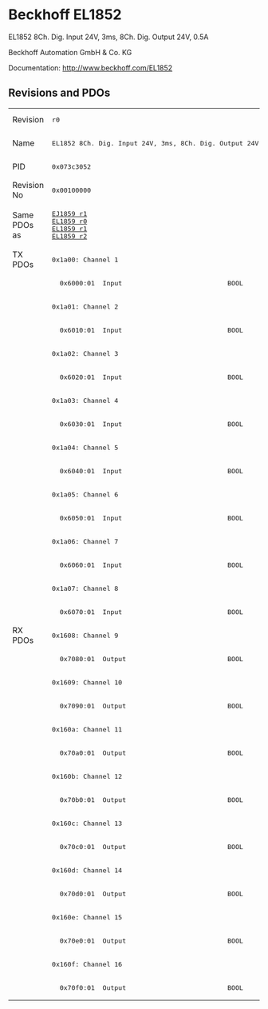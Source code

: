 # Beckhoff EL1852

EL1852 8Ch. Dig. Input 24V, 3ms, 8Ch. Dig. Output 24V, 0.5A

Beckhoff Automation GmbH & Co. KG

Documentation: <a href="http://www.beckhoff.com/EL1852">http://www.beckhoff.com/EL1852</a>

## Revisions and PDOs
<table>
<tr >
<td class="first">Revision</td>
<td ><pre>r0</pre></td>
</tr>
<tr >
<td class="first">Name</td>
<td ><pre>EL1852 8Ch. Dig. Input 24V, 3ms, 8Ch. Dig. Output 24V, 0.5A</pre></td>
</tr>
<tr >
<td class="first">PID</td>
<td ><pre>0x073c3052</pre></td>
</tr>
<tr >
<td class="first">Revision No</td>
<td ><pre>0x00100000</pre></td>
</tr>
<tr >
<td class="first">Same PDOs as</td>
<td ><pre><a href="EJ1859">EJ1859 r1</a><br/><a href="EL1859">EL1859 r0</a><br/><a href="EL1859">EL1859 r1</a><br/><a href="EL1859">EL1859 r2</a></pre></td>
</tr>
<tr class="txpdo pdosection">
<td class="first" rowspan=16 valign=top>TX PDOs</td>
<td><pre>0x1a00: Channel 1</pre></td>
<td></td>
</tr>
<tr class="txpdo">
<td class="first"><pre>  0x6000:01  Input                           BOOL</pre></td>
</tr>
<tr class="txpdo pdosection">
<td class="first"><pre>0x1a01: Channel 2</pre></td>
</tr>
<tr class="txpdo">
<td class="first"><pre>  0x6010:01  Input                           BOOL</pre></td>
</tr>
<tr class="txpdo pdosection">
<td class="first"><pre>0x1a02: Channel 3</pre></td>
</tr>
<tr class="txpdo">
<td class="first"><pre>  0x6020:01  Input                           BOOL</pre></td>
</tr>
<tr class="txpdo pdosection">
<td class="first"><pre>0x1a03: Channel 4</pre></td>
</tr>
<tr class="txpdo">
<td class="first"><pre>  0x6030:01  Input                           BOOL</pre></td>
</tr>
<tr class="txpdo pdosection">
<td class="first"><pre>0x1a04: Channel 5</pre></td>
</tr>
<tr class="txpdo">
<td class="first"><pre>  0x6040:01  Input                           BOOL</pre></td>
</tr>
<tr class="txpdo pdosection">
<td class="first"><pre>0x1a05: Channel 6</pre></td>
</tr>
<tr class="txpdo">
<td class="first"><pre>  0x6050:01  Input                           BOOL</pre></td>
</tr>
<tr class="txpdo pdosection">
<td class="first"><pre>0x1a06: Channel 7</pre></td>
</tr>
<tr class="txpdo">
<td class="first"><pre>  0x6060:01  Input                           BOOL</pre></td>
</tr>
<tr class="txpdo pdosection">
<td class="first"><pre>0x1a07: Channel 8</pre></td>
</tr>
<tr class="txpdo">
<td class="first"><pre>  0x6070:01  Input                           BOOL</pre></td>
</tr>
<tr class="rxpdo pdosection">
<td class="first" rowspan=16 valign=top>RX PDOs</td>
<td><pre>0x1608: Channel 9</pre></td>
<td></td>
</tr>
<tr class="rxpdo">
<td class="first"><pre>  0x7080:01  Output                          BOOL</pre></td>
</tr>
<tr class="rxpdo pdosection">
<td class="first"><pre>0x1609: Channel 10</pre></td>
</tr>
<tr class="rxpdo">
<td class="first"><pre>  0x7090:01  Output                          BOOL</pre></td>
</tr>
<tr class="rxpdo pdosection">
<td class="first"><pre>0x160a: Channel 11</pre></td>
</tr>
<tr class="rxpdo">
<td class="first"><pre>  0x70a0:01  Output                          BOOL</pre></td>
</tr>
<tr class="rxpdo pdosection">
<td class="first"><pre>0x160b: Channel 12</pre></td>
</tr>
<tr class="rxpdo">
<td class="first"><pre>  0x70b0:01  Output                          BOOL</pre></td>
</tr>
<tr class="rxpdo pdosection">
<td class="first"><pre>0x160c: Channel 13</pre></td>
</tr>
<tr class="rxpdo">
<td class="first"><pre>  0x70c0:01  Output                          BOOL</pre></td>
</tr>
<tr class="rxpdo pdosection">
<td class="first"><pre>0x160d: Channel 14</pre></td>
</tr>
<tr class="rxpdo">
<td class="first"><pre>  0x70d0:01  Output                          BOOL</pre></td>
</tr>
<tr class="rxpdo pdosection">
<td class="first"><pre>0x160e: Channel 15</pre></td>
</tr>
<tr class="rxpdo">
<td class="first"><pre>  0x70e0:01  Output                          BOOL</pre></td>
</tr>
<tr class="rxpdo pdosection">
<td class="first"><pre>0x160f: Channel 16</pre></td>
</tr>
<tr class="rxpdo">
<td class="first"><pre>  0x70f0:01  Output                          BOOL</pre></td>
</tr>
</table>
